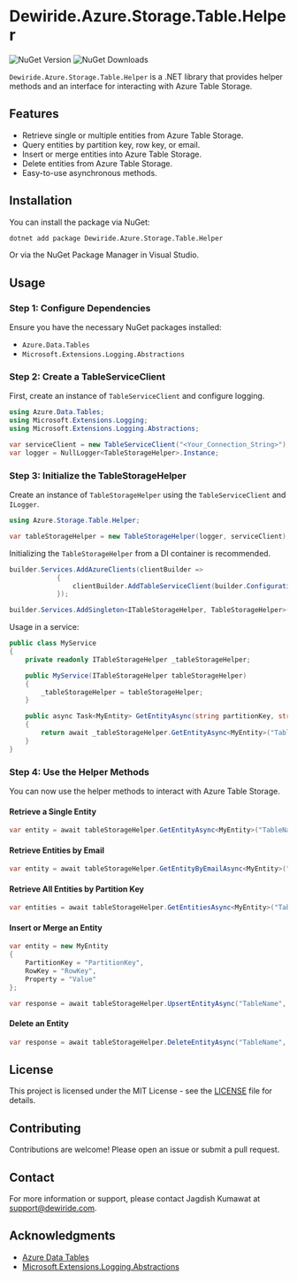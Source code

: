 # Dewiride.Azure.Storage.Table.Helper

![NuGet Version](https://img.shields.io/nuget/v/Dewiride.Azure.Storage.Table.Helper)
![NuGet Downloads](https://img.shields.io/nuget/dt/Dewiride.Azure.Storage.Table.Helper)

`Dewiride.Azure.Storage.Table.Helper` is a .NET library that provides helper methods and an interface for interacting with Azure Table Storage.

## Features

- Retrieve single or multiple entities from Azure Table Storage.
- Query entities by partition key, row key, or email.
- Insert or merge entities into Azure Table Storage.
- Delete entities from Azure Table Storage.
- Easy-to-use asynchronous methods.

## Installation

You can install the package via NuGet:

```bash
dotnet add package Dewiride.Azure.Storage.Table.Helper
```

Or via the NuGet Package Manager in Visual Studio.

## Usage

### Step 1: Configure Dependencies

Ensure you have the necessary NuGet packages installed:

- `Azure.Data.Tables`
- `Microsoft.Extensions.Logging.Abstractions`

### Step 2: Create a TableServiceClient

First, create an instance of `TableServiceClient` and configure logging.

```csharp
using Azure.Data.Tables;
using Microsoft.Extensions.Logging;
using Microsoft.Extensions.Logging.Abstractions;

var serviceClient = new TableServiceClient("<Your_Connection_String>");
var logger = NullLogger<TableStorageHelper>.Instance;
```

### Step 3: Initialize the TableStorageHelper

Create an instance of `TableStorageHelper` using the `TableServiceClient` and `ILogger`.

```csharp
using Azure.Storage.Table.Helper;

var tableStorageHelper = new TableStorageHelper(logger, serviceClient);
```

Initializing the `TableStorageHelper` from a DI container is recommended.

```csharp
builder.Services.AddAzureClients(clientBuilder =>
            {
                clientBuilder.AddTableServiceClient(builder.Configuration["ConnectionString"] ?? throw new NullReferenceException("Table Storage not configured."));
            });

builder.Services.AddSingleton<ITableStorageHelper, TableStorageHelper>();
```

Usage in a service:

```csharp
public class MyService
{
	private readonly ITableStorageHelper _tableStorageHelper;

	public MyService(ITableStorageHelper tableStorageHelper)
	{
		_tableStorageHelper = tableStorageHelper;
	}

	public async Task<MyEntity> GetEntityAsync(string partitionKey, string rowKey)
	{
		return await _tableStorageHelper.GetEntityAsync<MyEntity>("TableName", partitionKey, rowKey);
	}
}
```

### Step 4: Use the Helper Methods

You can now use the helper methods to interact with Azure Table Storage.

#### Retrieve a Single Entity

```csharp
var entity = await tableStorageHelper.GetEntityAsync<MyEntity>("TableName", "PartitionKey", "RowKey");
```

#### Retrieve Entities by Email

```csharp
var entity = await tableStorageHelper.GetEntityByEmailAsync<MyEntity>("TableName", "PartitionKey", "email@example.com");
```

#### Retrieve All Entities by Partition Key

```csharp
var entities = await tableStorageHelper.GetEntitiesAsync<MyEntity>("TableName", "PartitionKey");
```

#### Insert or Merge an Entity

```csharp
var entity = new MyEntity
{
    PartitionKey = "PartitionKey",
    RowKey = "RowKey",
    Property = "Value"
};

var response = await tableStorageHelper.UpsertEntityAsync("TableName", entity);
```

#### Delete an Entity

```csharp
var response = await tableStorageHelper.DeleteEntityAsync("TableName", "PartitionKey", "RowKey");
```

## License

This project is licensed under the MIT License - see the [LICENSE](LICENSE) file for details.

## Contributing

Contributions are welcome! Please open an issue or submit a pull request.

## Contact

For more information or support, please contact Jagdish Kumawat at [support@dewiride.com](mailto:support@dewiride.com).

## Acknowledgments

- [Azure Data Tables](https://github.com/Azure/azure-sdk-for-net/tree/main/sdk/tables/Azure.Data.Tables)
- [Microsoft.Extensions.Logging.Abstractions](https://github.com/dotnet/extensions)